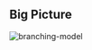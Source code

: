 Big Picture
---------------

![branching-model](http://nvie.com/img/2009/12/Screen-shot-2009-12-24-at-11.32.03.png)
